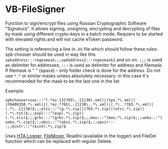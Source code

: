# VB-FileSigner
Function to sign/encrypt files using Russian Cryptographic Software "Signatura". It allows signing, unsigning, encrypting and decrypting of files by mask using different crypto-keys in a batch mode. Requiers to be started with elevated rights and will not cache eToken password.

The setting is referencing a line in .ini file which should follow these rules:
spb chooser should be used in way like this `spbaddress:::regexmask;;;spdaddress2:::regexmask2` and so on. `;;;` is used as delimiter for addresses, `:::` is used as delimiter for address and filemask. If filemask is " " (space) - only folder check is done for the address. Do not use `*.*` or similar masks unless absolutely necessary: in this case it's recommended for the mask to be the last one in the list

Example:

`spbchooser=ias:::^(.*ez.{3}765\..{1}30\.xml)|(tps.*\.xml)|(F0409350.*\.xml)|(.*ez.*765\..{1}30\..*\.xml)|(.*\..*765.*\.xml)|(.*\..{1}30)$;;;otzi:::^(q.*\.zip)|(765.*\.zip)|(otzi.*\.zip)|(.*\.txt)$;;;expl:::^(expl.*\.zip)|(.*\.xls)$;;;grkc:::^(grkc.*\.zip)$;;;mou:::^(mou.*\.zip)$;;;ueko:::^(ueko.*\.zip)$;;;ubzi:::^(ubzi.*\.zip)$;;;upsir::: ;;;kcntr:::^(kcntr.*\.zip)$
`

Uses [HTA Logger](https://github.com/Simbiat/HTA-Logging), [FileMover](https://github.com/Simbiat/VBS-Filemover), ReadIni (available in the logger) and FileDel function which can be replaced with regular Delete. 
